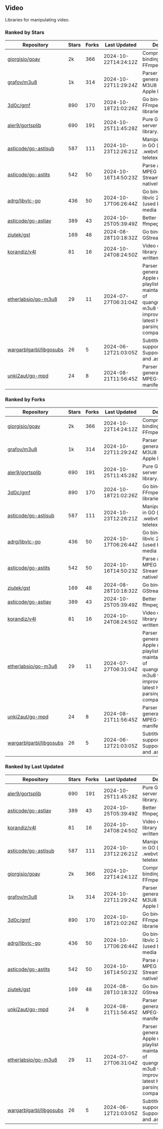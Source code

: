 ## Video

Libraries for manipulating video.

### Ranked by Stars

| Repository | Stars | Forks | Last Updated | Description | 
|------------|-------|-------|--------------|-------------|
| [giorgisio/goav](https://github.com/giorgisio/goav) | 2k | 366 | 2024-10-22T14:24:12Z |  Comprehensive Go bindings for FFmpeg. |
| [grafov/m3u8](https://github.com/grafov/m3u8) | 1k | 314 | 2024-10-22T11:29:24Z |  Parser and generator library of M3U8 playlists for Apple HLS. |
| [3d0c/gmf](https://github.com/3d0c/gmf) | 890 | 170 | 2024-10-18T21:02:26Z |  Go bindings for FFmpeg av\* libraries. |
| [aler9/gortsplib](https://github.com/aler9/gortsplib) | 690 | 191 | 2024-10-25T11:45:28Z |  Pure Go RTSP server and client library. |
| [asticode/go-astisub](https://github.com/asticode/go-astisub) | 587 | 111 | 2024-10-23T12:26:21Z |  Manipulate subtitles in GO (.srt, .stl, .ttml, .webvtt, .ssa/.ass, teletext, .smi, etc.). |
| [asticode/go-astits](https://github.com/asticode/go-astits) | 542 | 50 | 2024-10-16T14:50:23Z |  Parse and demux MPEG Transport Streams (.ts) natively in GO. |
| [adrg/libvlc-go](https://github.com/adrg/libvlc-go) | 436 | 50 | 2024-10-17T06:26:44Z |  Go bindings for libvlc 2.X/3.X/4.X (used by the VLC media player). |
| [asticode/go-astiav](https://github.com/asticode/go-astiav) | 389 | 43 | 2024-10-25T05:39:49Z |  Better C bindings for ffmpeg in GO. |
| [ziutek/gst](https://github.com/ziutek/gst) | 169 | 48 | 2024-08-28T10:18:32Z |  Go bindings for GStreamer. |
| [korandiz/v4l](https://github.com/korandiz/v4l) | 81 | 16 | 2024-10-24T08:24:50Z |  Video capture library for Linux, written in Go. |
| [etherlabsio/go-m3u8](https://github.com/etherlabsio/go-m3u8) | 29 | 11 | 2024-07-27T06:31:04Z |  Parser and generator library for Apple m3u8 playlists. Actively maintained version of quangngotan95/go-m3u8 with improvements and latest HLS playlist parsing compatibility. |
| [wargarblgarbl/libgosubs](https://github.com/wargarblgarbl/libgosubs) | 26 | 5 | 2024-06-12T21:03:05Z |  Subtitle format support for go. Supports .srt, .ttml, and .ass. |
| [unki2aut/go-mpd](https://github.com/unki2aut/go-mpd) | 24 | 8 | 2024-08-21T11:56:45Z |  Parser and generator library for MPEG-DASH manifest files. |

### Ranked by Forks

| Repository | Stars | Forks | Last Updated | Description | 
|------------|-------|-------|--------------|-------------|
| [giorgisio/goav](https://github.com/giorgisio/goav) | 2k | 366 | 2024-10-22T14:24:12Z |  Comprehensive Go bindings for FFmpeg. |
| [grafov/m3u8](https://github.com/grafov/m3u8) | 1k | 314 | 2024-10-22T11:29:24Z |  Parser and generator library of M3U8 playlists for Apple HLS. |
| [aler9/gortsplib](https://github.com/aler9/gortsplib) | 690 | 191 | 2024-10-25T11:45:28Z |  Pure Go RTSP server and client library. |
| [3d0c/gmf](https://github.com/3d0c/gmf) | 890 | 170 | 2024-10-18T21:02:26Z |  Go bindings for FFmpeg av\* libraries. |
| [asticode/go-astisub](https://github.com/asticode/go-astisub) | 587 | 111 | 2024-10-23T12:26:21Z |  Manipulate subtitles in GO (.srt, .stl, .ttml, .webvtt, .ssa/.ass, teletext, .smi, etc.). |
| [adrg/libvlc-go](https://github.com/adrg/libvlc-go) | 436 | 50 | 2024-10-17T06:26:44Z |  Go bindings for libvlc 2.X/3.X/4.X (used by the VLC media player). |
| [asticode/go-astits](https://github.com/asticode/go-astits) | 542 | 50 | 2024-10-16T14:50:23Z |  Parse and demux MPEG Transport Streams (.ts) natively in GO. |
| [ziutek/gst](https://github.com/ziutek/gst) | 169 | 48 | 2024-08-28T10:18:32Z |  Go bindings for GStreamer. |
| [asticode/go-astiav](https://github.com/asticode/go-astiav) | 389 | 43 | 2024-10-25T05:39:49Z |  Better C bindings for ffmpeg in GO. |
| [korandiz/v4l](https://github.com/korandiz/v4l) | 81 | 16 | 2024-10-24T08:24:50Z |  Video capture library for Linux, written in Go. |
| [etherlabsio/go-m3u8](https://github.com/etherlabsio/go-m3u8) | 29 | 11 | 2024-07-27T06:31:04Z |  Parser and generator library for Apple m3u8 playlists. Actively maintained version of quangngotan95/go-m3u8 with improvements and latest HLS playlist parsing compatibility. |
| [unki2aut/go-mpd](https://github.com/unki2aut/go-mpd) | 24 | 8 | 2024-08-21T11:56:45Z |  Parser and generator library for MPEG-DASH manifest files. |
| [wargarblgarbl/libgosubs](https://github.com/wargarblgarbl/libgosubs) | 26 | 5 | 2024-06-12T21:03:05Z |  Subtitle format support for go. Supports .srt, .ttml, and .ass. |

### Ranked by Last Updated

| Repository | Stars | Forks | Last Updated | Description | 
|------------|-------|-------|--------------|-------------|
| [aler9/gortsplib](https://github.com/aler9/gortsplib) | 690 | 191 | 2024-10-25T11:45:28Z |  Pure Go RTSP server and client library. |
| [asticode/go-astiav](https://github.com/asticode/go-astiav) | 389 | 43 | 2024-10-25T05:39:49Z |  Better C bindings for ffmpeg in GO. |
| [korandiz/v4l](https://github.com/korandiz/v4l) | 81 | 16 | 2024-10-24T08:24:50Z |  Video capture library for Linux, written in Go. |
| [asticode/go-astisub](https://github.com/asticode/go-astisub) | 587 | 111 | 2024-10-23T12:26:21Z |  Manipulate subtitles in GO (.srt, .stl, .ttml, .webvtt, .ssa/.ass, teletext, .smi, etc.). |
| [giorgisio/goav](https://github.com/giorgisio/goav) | 2k | 366 | 2024-10-22T14:24:12Z |  Comprehensive Go bindings for FFmpeg. |
| [grafov/m3u8](https://github.com/grafov/m3u8) | 1k | 314 | 2024-10-22T11:29:24Z |  Parser and generator library of M3U8 playlists for Apple HLS. |
| [3d0c/gmf](https://github.com/3d0c/gmf) | 890 | 170 | 2024-10-18T21:02:26Z |  Go bindings for FFmpeg av\* libraries. |
| [adrg/libvlc-go](https://github.com/adrg/libvlc-go) | 436 | 50 | 2024-10-17T06:26:44Z |  Go bindings for libvlc 2.X/3.X/4.X (used by the VLC media player). |
| [asticode/go-astits](https://github.com/asticode/go-astits) | 542 | 50 | 2024-10-16T14:50:23Z |  Parse and demux MPEG Transport Streams (.ts) natively in GO. |
| [ziutek/gst](https://github.com/ziutek/gst) | 169 | 48 | 2024-08-28T10:18:32Z |  Go bindings for GStreamer. |
| [unki2aut/go-mpd](https://github.com/unki2aut/go-mpd) | 24 | 8 | 2024-08-21T11:56:45Z |  Parser and generator library for MPEG-DASH manifest files. |
| [etherlabsio/go-m3u8](https://github.com/etherlabsio/go-m3u8) | 29 | 11 | 2024-07-27T06:31:04Z |  Parser and generator library for Apple m3u8 playlists. Actively maintained version of quangngotan95/go-m3u8 with improvements and latest HLS playlist parsing compatibility. |
| [wargarblgarbl/libgosubs](https://github.com/wargarblgarbl/libgosubs) | 26 | 5 | 2024-06-12T21:03:05Z |  Subtitle format support for go. Supports .srt, .ttml, and .ass. |

